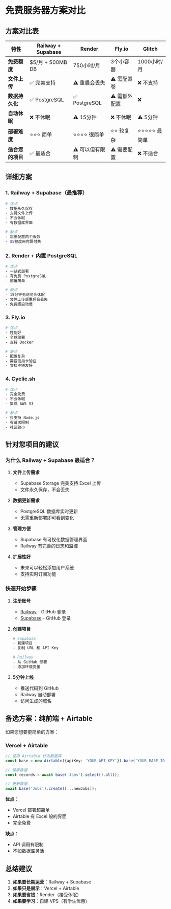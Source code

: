 # 免费服务器方案对比

## 方案对比表

| 特性 | Railway + Supabase | Render | Fly.io | Glitch |
|------|-------------------|---------|---------|---------|
| **免费额度** | $5/月 + 500MB DB | 750小时/月 | 3个小容器 | 1000小时/月 |
| **文件上传** | ✅ 完美支持 | ⚠️ 重启会丢失 | ⚠️ 需配置卷 | ❌ 不支持 |
| **数据持久化** | ✅ PostgreSQL | ✅ PostgreSQL | ⚠️ 需额外配置 | ❌ |
| **自动休眠** | ❌ 不休眠 | ⚠️ 15分钟 | ❌ 不休眠 | ⚠️ 5分钟 |
| **部署难度** | ⭐⭐⭐ 简单 | ⭐⭐⭐⭐ 很简单 | ⭐⭐ 较复杂 | ⭐⭐⭐⭐⭐ 最简单 |
| **适合您的项目** | ✅ 最适合 | ⚠️ 可以但有限制 | ⚠️ 需要配置 | ❌ 不适合 |

## 详细方案

### 1. Railway + Supabase（最推荐）
```bash
# 优点
- 数据永久保存
- 支持文件上传
- 不会休眠
- 有数据库界面

# 缺点
- 需要配置两个服务
- $5额度用完需付费
```

### 2. Render + 内置 PostgreSQL
```bash
# 优点
- 一站式部署
- 有免费 PostgreSQL
- 部署简单

# 缺点
- 15分钟无访问会休眠
- 文件上传后重启会丢失
- 免费版启动慢
```

### 3. Fly.io
```bash
# 优点
- 性能好
- 全球部署
- 支持 Docker

# 缺点
- 配置复杂
- 需要信用卡验证
- 文档不够友好
```

### 4. Cyclic.sh
```bash
# 优点
- 完全免费
- 不会休眠
- 集成 AWS S3

# 缺点
- 只支持 Node.js
- 有请求限制
- 社区较小
```

## 针对您项目的建议

### 为什么 Railway + Supabase 最适合？

1. **文件上传需求**
   - Supabase Storage 完美支持 Excel 上传
   - 文件永久保存，不会丢失

2. **数据更新需求**
   - PostgreSQL 数据库实时更新
   - 无需重新部署即可看到变化

3. **管理方便**
   - Supabase 有可视化数据管理界面
   - Railway 有完善的日志和监控

4. **扩展性好**
   - 未来可以轻松添加用户系统
   - 支持实时订阅功能

### 快速开始步骤

1. **注册账号**
   - [Railway](https://railway.app) - GitHub 登录
   - [Supabase](https://supabase.com) - GitHub 登录

2. **创建项目**
   ```bash
   # Supabase
   - 新建项目
   - 复制 URL 和 API Key
   
   # Railway
   - 从 GitHub 部署
   - 添加环境变量
   ```

3. **5分钟上线**
   - 推送代码到 GitHub
   - Railway 自动部署
   - 访问生成的域名

## 备选方案：纯前端 + Airtable

如果您想要更简单的方案：

### Vercel + Airtable
```typescript
// 使用 Airtable 作为数据库
const base = new Airtable({apiKey: 'YOUR_API_KEY'}).base('YOUR_BASE_ID');

// 读取数据
const records = await base('Jobs').select().all();

// 更新数据
await base('Jobs').create([...newJobs]);
```

**优点**：
- Vercel 部署超简单
- Airtable 有 Excel 般的界面
- 完全免费

**缺点**：
- API 调用有限制
- 不如数据库灵活

## 总结建议

1. **如果要长期运营**：Railway + Supabase
2. **如果只是展示**：Vercel + Airtable
3. **如果要省钱**：Render（接受休眠）
4. **如果要学习**：自建 VPS（有学生优惠）
